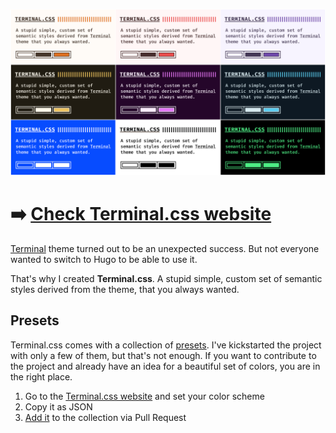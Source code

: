 ![Terminal.css Preview](./terminal-css.png)

# ➡️ [Check Terminal.css website](https://panr.github.io/terminal-css/)

[Terminal](https://github.com/panr/hugo-theme-terminal) theme turned out to be an unexpected success. But not everyone wanted to switch to Hugo to be able to use it.

That's why I created **Terminal.css**. A stupid simple, custom set of semantic styles derived from the theme, that you always wanted.

## Presets

Terminal.css comes with a collection of [presets](./presets.json). I've kickstarted the project with only a few of them, but that's not enough. If you want to contribute to the project and already have an idea for a beautiful set of colors, you are in the right place.

1. Go to the [Terminal.css website](https://panr.github.io/terminal-css/) and set your color scheme
2. Copy it as JSON
3. [Add it](./presets.json) to the collection via Pull Request
